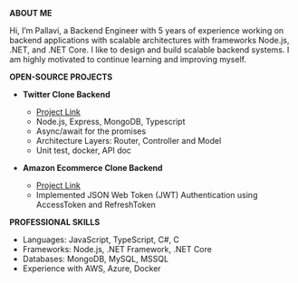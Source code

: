 **ABOUT ME**

Hi, I’m Pallavi, a Backend Engineer with 5 years of experience working on backend applications with scalable architectures with frameworks Node.js, .NET, and .NET Core. I like to design and build scalable backend systems. I am highly motivated to continue learning and improving myself.

**OPEN-SOURCE PROJECTS**

* **Twitter Clone Backend**
  * [Project Link](https://github.com/pallavi-shekhar/twitter-clone-backend)
  * Node.js, Express, MongoDB, Typescript
  * Async/await for the promises
  * Architecture Layers: Router, Controller and Model
  * Unit test, docker, API doc

* **Amazon Ecommerce Clone Backend**
  * [Project Link](https://github.com/pallavi-shekhar/amazon-ecommerce-clone-backend)
  * Implemented JSON Web Token (JWT) Authentication using AccessToken and RefreshToken

**PROFESSIONAL SKILLS**
* Languages: JavaScript, TypeScript, C#, C 
* Frameworks: Node.js, .NET Framework, .NET Core
* Databases: MongoDB, MySQL, MSSQL 
* Experience with AWS, Azure, Docker
